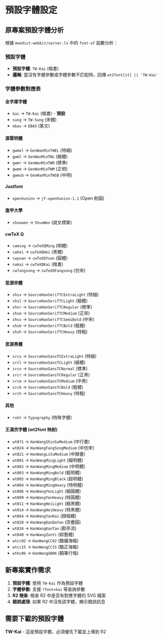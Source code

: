 # 預設字體設定

## 原專案預設字體分析

根據 `moedict-webkit/server.ls` 中的 `font-of` 函數分析：

### 預設字體
- **預設字體**: `TW-Kai` (楷書)
- **邏輯**: 當沒有字體參數或字體參數不匹配時，回傳 `wt2font[it] || 'TW-Kai'`

### 字體參數對應表

#### 全字庫字體
- `kai` → `TW-Kai` (楷書) - **預設**
- `sung` → `TW-Sung` (宋體)
- `ebas` → `EBAS` (篆文)

#### 源雲明體
- `gwmel` → `GenWanMinTWEL` (特細)
- `gwml` → `GenWanMinTWL` (細體)
- `gwmr` → `GenWanMinTWR` (標準)
- `gwmm` → `GenWanMinTWM` (正明)
- `gwmsb` → `GenWanMinTWSB` (中明)

#### Justfont
- `openhuninn` → `jf-openhuninn-1.1` (Open 粉圓)

#### 逢甲大學
- `shuowen` → `ShuoWen` (說文標篆)

#### cwTeX Q
- `cwming` → `cwTeXQMing` (明體)
- `cwhei` → `cwTeXQHei` (黑體)
- `cwyuan` → `cwTeXQYuan` (圓體)
- `cwkai` → `cwTeXQKai` (楷書)
- `cwfangsong` → `cwTeXQFangsong` (仿宋)

#### 思源宋體
- `shsx` → `SourceHanSerifTCExtraLight` (特細)
- `shsl` → `SourceHanSerifTCLight` (細體)
- `shsr` → `SourceHanSerifTCRegular` (標準)
- `shsm` → `SourceHanSerifTCMedium` (正宋)
- `shss` → `SourceHanSerifTCSemiBold` (中宋)
- `shsb` → `SourceHanSerifTCBold` (粗體)
- `shsh` → `SourceHanSerifTCHeavy` (特粗)

#### 思源黑體
- `srcx` → `SourceHanSansTCExtraLight` (特細)
- `srcl` → `SourceHanSansTCLight` (細體)
- `srcn` → `SourceHanSansTCNormal` (標準)
- `srcr` → `SourceHanSansTCRegular` (正黑)
- `srcm` → `SourceHanSansTCMedium` (中黑)
- `srcb` → `SourceHanSansTCBold` (粗體)
- `srch` → `SourceHanSansTCHeavy` (特粗)

#### 其他
- `rxkt` → `Typography` (特殊字體)

#### 王漢宗字體 (wt2font 映射)
- `wt071` → `HanWangShinSuMedium` (中行書)
- `wt024` → `HanWangFangSongMedium` (中仿宋)
- `wt021` → `HanWangLiSuMedium` (中隸書)
- `wt001` → `HanWangMingLight` (細明體)
- `wt002` → `HanWangMingMedium` (中明體)
- `wt003` → `HanWangMingBold` (粗明體)
- `wt005` → `HanWangMingBlack` (超明體)
- `wt004` → `HanWangMingHeavy` (特明體)
- `wt006` → `HanWangYenLight` (細圓體)
- `wt009` → `HanWangYenHeavy` (特圓體)
- `wt011` → `HanWangHeiLight` (細黑體)
- `wt014` → `HanWangHeiHeavy` (特黑體)
- `wt064` → `HanWangYanKai` (顏楷體)
- `wt028` → `HanWangKanDaYan` (空疊圓)
- `wt034` → `HanWangKanTan` (勘亭流)
- `wt040` → `HanWangZonYi` (綜藝體)
- `wtcc02` → `HanWangCC02` (酷儷海報)
- `wtcc15` → `HanWangCC15` (酷正海報)
- `wthc06` → `HanWangGB06` (鋼筆行楷)

## 新專案實作需求

1. **預設字體**: 使用 `TW-Kai` 作為預設字體
2. **字體參數**: 支援 `?font=kai` 等查詢參數
3. **R2 檢查**: 檢查 R2 中是否有對應字體的 SVG 檔案
4. **錯誤處理**: 如果 R2 中沒有該字體，顯示錯誤訊息

## 需要下載的預設字體

**TW-Kai** - 這是預設字體，必須優先下載並上傳到 R2
